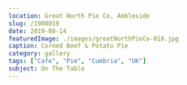 ```yaml
---
location: Great North Pie Co, Ambleside
slug: /1908019
date: 2019-08-14
featuredImage: ./images/greatNorthPieCo-018.jpg
caption: Corned Beef & Potato Pie
category: gallery
tags: ["Cafe", "Pie", "Cumbria", "UK"]
subject: On The Table
---
```

